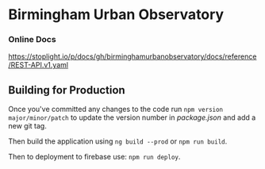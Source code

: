 # Birmingham Urban Observatory


### Online Docs  
https://stoplight.io/p/docs/gh/birminghamurbanobservatory/docs/reference/REST-API.v1.yaml  


## Building for Production

Once you've committed any changes to the code run `npm version major/minor/patch` to update the version number in *package.json* and add a new git tag.

Then build the application using `ng build --prod` or `npm run build`.

Then to deployment to firebase use: `npm run deploy`.

